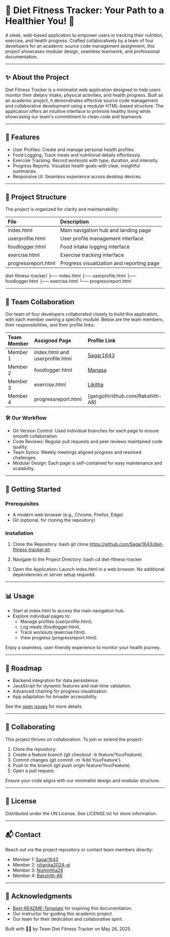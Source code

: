
# 🥗 Diet Fitness Tracker: Your Path to a Healthier You\! 💪

A sleek, web-based application to empower users in tracking their nutrition, exercise, and health progress. Crafted collaboratively by a team of four developers for an academic source code management assignment, this project showcases modular design, seamless teamwork, and professional documentation.

-----

## ✨ About the Project

Diet Fitness Tracker is a minimalist web application designed to help users monitor their dietary intake, physical activities, and health progress. Built as an academic project, it demonstrates effective source code management and collaborative development using a modular HTML-based structure. The application offers an intuitive interface to promote healthy living while showcasing our team's commitment to clean code and teamwork.

-----

## 🌟 Features

  * User Profiles: Create and manage personal health profiles.
  * Food Logging: Track meals and nutritional details effortlessly.
  * Exercise Tracking: Record workouts with type, duration, and intensity.
  * Progress Reports: Visualize health goals with clear, insightful summaries.
  * Responsive UI: Seamless experience across desktop devices.

-----

## 📂 Project Structure

The project is organized for clarity and maintainability:

| File              | Description                           |
| :---------------- | :------------------------------------ |
| index.html      | Main navigation hub and landing page  |
| userprofile.html| User profile management interface     |
| foodlogger.html | Food intake logging interface         |
| exercise.html   | Exercise tracking interface           |
| progressreport.html| Progress visualization and reporting page |


diet-fitness-tracker/
├── index.html
├── userprofile.html
├── foodlogger.html
├── exercise.html
└── progressreport.html


-----

## 👥 Team Collaboration

Our team of four developers collaborated closely to build this application, with each member owning a specific module. Below are the team members, their responsibilities, and their profile links:

| Team Member | Assigned Page              | Profile Link                        |
| :---------- | :------------------------- | :---------------------------------- |
| Member 1    | index.html and userprofile.html | [Sagar1643](https://github.com/Sagar1643)  |
| Member 2    | foodlogger.html          | [Manasa](https://github.com/niharika2024-gi) |
| Member 3    | exercise.html            | [Likitha](https://github.com/Nishmitha28) |
| Member 4    | progressreport.html      | [gangothriithub.com/Rakshith-AR) |

### 🛠 Our Workflow

  * Git Version Control: Used individual branches for each page to ensure smooth collaboration.
  * Code Reviews: Regular pull requests and peer reviews maintained code quality.
  * Team Syncs: Weekly meetings aligned progress and resolved challenges.
  * Modular Design: Each page is self-contained for easy maintenance and scalability.

-----

## 🚀 Getting Started

### Prerequisites

  * A modern web browser (e.g., Chrome, Firefox, Edge)
  * Git (optional, for cloning the repository)

### Installation

1.  Clone the Repository:
    bash
    git clone https://github.com/Sagar1643/diet-fitness-tracker.git
    
2.  Navigate to the Project Directory:
    bash
    cd diet-fitness-tracker
    
3.  Open the Application:
    Launch index.html in a web browser. No additional dependencies or server setup required.

-----

## 📊 Usage

  * Start at index.html to access the main navigation hub.
  * Explore individual pages to:
      * Manage profiles (userprofile.html).
      * Log meals (foodlogger.html).
      * Track workouts (exercise.html).
      * View progress (progressreport.html).

Enjoy a seamless, user-friendly experience to monitor your health journey.

-----

## 🔮 Roadmap

  * Backend integration for data persistence.
  * JavaScript for dynamic features and real-time validation.
  * Advanced charting for progress visualization.
  * App adaptation for broader accessibility.

See the [open issues](https://www.google.com/search?q=link-to-open-issues-if-any) for more details.

-----

## 🤝 Collaborating

This project thrives on collaboration. To join or extend the project:

1.  Clone the repository.
2.  Create a feature branch (git checkout -b feature/YourFeature).
3.  Commit changes (git commit -m 'Add YourFeature').
4.  Push to the branch (git push origin feature/YourFeature).
5.  Open a pull request.

Ensure your code aligns with our minimalist design and modular structure.

-----

## 📜 License

Distributed under the UN License. See LICENSE.txt for more information.

-----

## 📬 Contact

Reach out via the project repository or contact team members directly:

  * Member 1: [Sagar1643](https://github.com/Sagar1643)
  * Member 2: [niharika2024-gi](https://github.com/niharika2024-gi)
  * Member 3: [Nishmitha28](https://github.com/Nishmitha28)
  * Member 4: [Rakshith-AR](https://github.com/Rakshith-AR)

-----

## 🙌 Acknowledgments

  * [Best-README-Template](https://github.com/othneildrew/Best-README-Template) for inspiring this documentation.
  * Our instructor for guiding this academic project.
  * Our team for their dedication and collaborative spirit.

Built with 🥗💪 by Team Diet Fitness Tracker on May 26, 2025.
